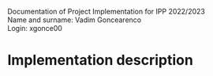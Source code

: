 Documentation of Project Implementation for IPP 2022/2023\
Name and surname: Vadim Goncearenco\
Login: xgonce00

# Implementation description

